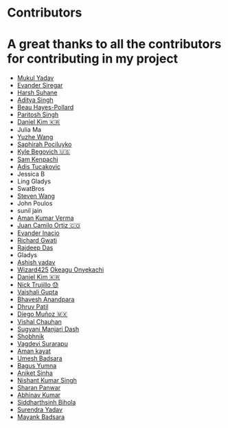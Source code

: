 # Contributors
# A great thanks to all the contributors for contributing in my project
- [Mukul Yadav](https://www.linkedin.com/in/mukulji/)
- [Evander Siregar](https://github.com/egocider)
- [Harsh Suhane](https://github.com/HARSHSUHANE17)
- [Aditya Singh](https://github.com/adisk01)
- [Beau Hayes-Pollard](https://twitter.com/bahburs)
- [Paritosh Singh](https://twitter.com/proparitosh1609)
- [Daniel Kim 🇰🇷](https://twitter.com/journeyer_)
- Julia Ma
- [Yuzhe Wang](https://www.linkedin.com/in/yuzhe-wang-4553801b1/)
- [Saphirah Pociluyko](https://github.com/sjpcp5)
- [Kyle Begovich 🇺🇸](https://kylebegovich.github.io)
- [Sam Kenpachi](https://samkenpachi011.github.io)
- [Adis Tucakovic](https://twitter.com/MinyMeep1)
- Jessica B
- Ling Gladys
- SwatBros
- [Steven Wang](https://github.com/FlyingDutchman1007)
- John Poulos
- sunil jain
- [Aman Kumar Verma](https://github.com/AmanKumarVerma11)
- [Juan Camilo Ortiz 🇨🇴](https://twitter.com/juancortizgonz)
- [Evander Inacio](https://github.com/EvanderInacio)
- [Richard Gwati](https://github.com/ricahardHaggioGwati)
- [Rajdeep Das](https://github.com/Rajspeaks)
- Gladys
- [Ashish yadav](https://github.com/yadav-g)
- [Wizard425](https://github.com/wizard425)
  [Okeagu Onyekachi](https://github.com/aeronye)
- [Daniel Kim 🇰🇷](https://twitter.com/journeyer_)
- [Nick Trujillo 😓](https://twitter.com/nickkrich)
- [Vaishali Gupta](https://github.com/vaishaligupta2000)
- [Bhavesh Anandpara](https://github.com/BhaveshAnandpara)
- [Dhruv Patil](https://github.com/larsonjack05)
- [Diego Muñoz 🇲🇽](https://github.com/Diego-EM)
- [Vishal Chauhan](https://github.com/vish-han)
- [Sugyani Manjari Dash](https://github.com/Sugyani31)
- [Shobhnik](https://github.com/Shobhnik13)
- [Vagdevi Surarapu](https://github.com/Vagdevi007)
- [Aman kayat](https://github.com/amankayat)
- [Umesh Badsara](https://www.instagram.com/badsara_umesh/)
- [Bagus Yumna](https://github.com/bagusyumna)
- [Aniket Sinha](https://github.com/aniketsinha2002)
- [Nishant Kumar Singh](https://github.com/Nishant2209)
- [Sharan Panwar](https://github.com/SharanPanwar)
- [Abhinav Kumar](https://github.com/Aviii10)
- [Siddharthsinh Bihola](https://github.com/SiddharthBihola)
- [Surendra Yadav](https://github.com/skyadav029)
- [Mayank Badsara](https://github.com/BadsaraMayank)
